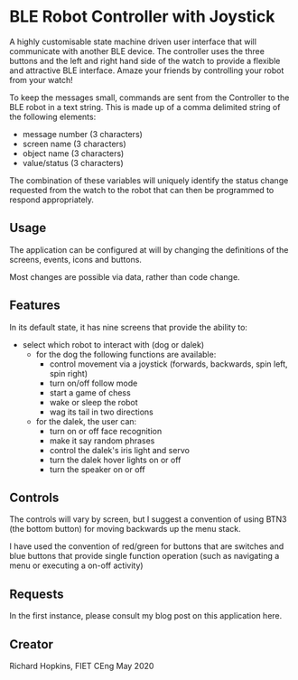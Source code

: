 # BLE Robot Controller with Joystick

A highly customisable state machine driven user interface that will communicate with another BLE device.  The controller uses the three buttons and the left and right hand side of the watch to provide a flexible and attractive BLE interface.  Amaze your friends by controlling your robot from your watch!

To keep the messages small, commands are sent from the Controller to the BLE robot in a text string.  This is made up of a comma delimited string of the following elements:
* message number (3 characters)
* screen name (3 characters)
* object name (3 characters)
* value/status (3 characters)

The combination of these variables will uniquely identify the status change requested from the watch to the robot that can then be programmed to respond appropriately.

## Usage

The application can be configured at will by changing the definitions of the screens, events, icons and buttons.

Most changes are possible via data, rather than code change.

## Features

In its default state, it has nine screens that provide the ability to:
* select which robot to interact with (dog or dalek)
    * for the dog the following functions are available:
        * control movement via a joystick (forwards, backwards, spin left, spin right)
        * turn on/off follow mode
        * start a game of chess
        * wake or sleep the robot
        * wag its tail in two directions
    * for the dalek, the user can:
        * turn on or off face recognition
        * make it say random phrases
        * control the dalek's iris light and servo
        * turn the dalek hover lights on or off
        * turn the speaker on or off

## Controls

The controls will vary by screen, but I suggest a convention of using BTN3 (the bottom button) for moving backwards up the menu stack.

I have used the convention of red/green for buttons that are switches and blue buttons that provide single function operation (such as navigating a menu or executing a on-off activity)

## Requests

In the first instance, please consult my blog post on this application here.

## Creator

Richard Hopkins, FIET CEng
May 2020
